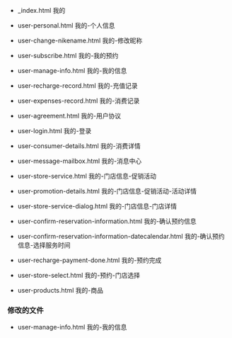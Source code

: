 
- _index.html  我的
- user-personal.html 我的-个人信息
- user-change-nikename.html 我的-修改昵称
- user-subscribe.html 我的-我的预约

- user-manage-info.html 我的-我的信息
- user-recharge-record.html 我的-充值记录
- user-expenses-record.html 我的-消费记录

- user-agreement.html 我的-用户协议
- user-login.html 我的-登录
- user-consumer-details.html 我的-消费详情
- user-message-mailbox.html 我的-消息中心

- user-store-service.html 我的-门店信息-促销活动
- user-promotion-details.html 我的-门店信息-促销活动-活动详情
- user-store-service-dialog.html 我的-门店信息-门店详情

- user-confirm-reservation-information.html 我的-确认预约信息
- user-confirm-reservation-information-datecalendar.html 我的-确认预约信息-选择服务时间
- user-recharge-payment-done.html 我的-预约完成
- user-store-select.html 我的-预约-门店选择
- user-products.html 我的-商品



### 修改的文件

- user-manage-info.html 我的-我的信息